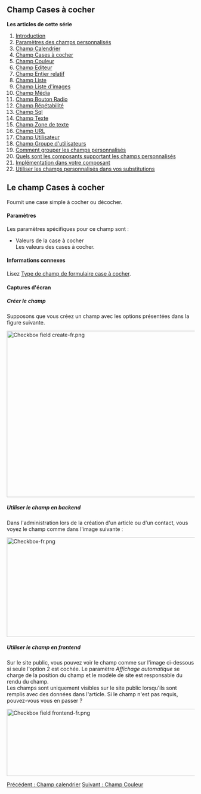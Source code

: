 <!-- Filename: J3.x:Adding_custom_fields/Checkboxes_Field / Display title: Ajout de champs personnalisés/Cases à cocher -->

<span id="section-portal-heading"></span>

## Champ Cases à cocher

**Les articles de cette série**

1.  [Introduction](https://docs.joomla.org/J3.x:Adding_custom_fields "Special:MyLanguage/J3.x:Adding custom fields")
2.  [Paramètres des champs
    personnalisés](https://docs.joomla.org/J3.x:Adding_custom_fields/Parameters_for_all_Custom_Fields "Special:MyLanguage/J3.x:Adding custom fields/Parameters for all Custom Fields")
3.  [Champ
    Calendrier](https://docs.joomla.org/J3.x:Adding_custom_fields/Calendar_Field "Special:MyLanguage/J3.x:Adding custom fields/Calendar Field")
4.  [Champ Cases à
    cocher](https://docs.joomla.org/J3.x:Adding_custom_fields/Checkboxes_Field "Special:MyLanguage/J3.x:Adding custom fields/Checkboxes Field")
5.  [Champ
    Couleur](https://docs.joomla.org/J3.x:Adding_custom_fields/Color_Field "Special:MyLanguage/J3.x:Adding custom fields/Color Field")
6.  [Champ
    Editeur](https://docs.joomla.org/J3.x:Adding_custom_fields/Editor_Field "Special:MyLanguage/J3.x:Adding custom fields/Editor Field")
7.  [Champ Entier
    relatif](https://docs.joomla.org/J3.x:Adding_custom_fields/Integer_Field "Special:MyLanguage/J3.x:Adding custom fields/Integer Field")
8.  [Champ
    Liste](https://docs.joomla.org/J3.x:Adding_custom_fields/List_Field "Special:MyLanguage/J3.x:Adding custom fields/List Field")
9.  [Champ Liste
    d'images](https://docs.joomla.org/J3.x:Adding_custom_fields/ListOfImages_Field "Special:MyLanguage/J3.x:Adding custom fields/ListOfImages Field")
10. [Champ
    Média](https://docs.joomla.org/J3.x:Adding_custom_fields/Media_Field "Special:MyLanguage/J3.x:Adding custom fields/Media Field")
11. [Champ Bouton
    Radio](https://docs.joomla.org/J3.x:Adding_custom_fields/Radio_Field "Special:MyLanguage/J3.x:Adding custom fields/Radio Field")
12. [Champ
    Répétabilité](https://docs.joomla.org/J3.x:Adding_custom_fields/Repeatable_Field "Special:MyLanguage/J3.x:Adding custom fields/Repeatable Field")
13. [Champ
    Sql](https://docs.joomla.org/J3.x:Adding_custom_fieldshttps://docs.joomla.org/J3.x:Adding%20custom%20fields/Sql%20Field)
14. [Champ
    Texte](https://docs.joomla.org/J3.x:Adding_custom_fields/Text_Field "Special:MyLanguage/J3.x:Adding custom fields/Text Field")
15. [Champ Zone de
    texte](https://docs.joomla.org/J3.x:Adding_custom_fields/Textarea_Field "Special:MyLanguage/J3.x:Adding custom fields/Textarea Field")
16. [Champ
    URL](https://docs.joomla.org/J3.x:Adding_custom_fields/Url_Field "Special:MyLanguage/J3.x:Adding custom fields/Url Field")
17. [Champ
    Utilisateur](https://docs.joomla.org/J3.x:Adding_custom_fields/User_Field "Special:MyLanguage/J3.x:Adding custom fields/User Field")
18. [Champ Groupe
    d'utilisateurs](https://docs.joomla.org/J3.x:Adding_custom_fields/Usergroup_Field "Special:MyLanguage/J3.x:Adding custom fields/Usergroup Field")
19. [Comment grouper les champs
    personnalisés](https://docs.joomla.org/J3.x:Adding_custom_fields/How%CC%9E_can_you_group_custom_fields "Special:MyLanguage/J3.x:Adding custom fields/How̞ can you group custom fields")
20. [Quels sont les composants supportant les champs
    personnalisés](https://docs.joomla.org/J3.x:Adding_custom_fields/What_components_are_supporting_custom_fields "Special:MyLanguage/J3.x:Adding custom fields/What components are supporting custom fields")
21. [Implémentation dans votre
    composant](https://docs.joomla.org/J3.x:Adding_custom_fields/Implement_into_your_component "Special:MyLanguage/J3.x:Adding custom fields/Implement into your component")
22. [Utiliser les champs personnalisés dans vos
    substitutions](https://docs.joomla.org/J3.x:Adding_custom_fields/Overrides "Special:MyLanguage/J3.x:Adding custom fields/Overrides")

## Le champ Cases à cocher

Fournit une case simple à cocher ou décocher.

#### Paramètres

Les paramètres spécifiques pour ce champ sont ː

- Valeurs de la case à cocher  
  Les valeurs des cases à cocher.

#### Informations connexes

Lisez [Type de champ de formulaire case à
cocher](https://docs.joomla.org/Checkbox_form_field_type "Special:MyLanguage/Checkbox form field type").

#### Captures d'écran

##### Créer le champ

Supposons que vous créez un champ avec les options présentées dans la
figure suivante.

<img
src="https://docs.joomla.org/images/thumb/d/d2/Checkbox_field_create-fr.png/800px-Checkbox_field_create-fr.png"
decoding="async"
srcset="https://docs.joomla.org/images/thumb/d/d2/Checkbox_field_create-fr.png/1200px-Checkbox_field_create-fr.png 1.5x, https://docs.joomla.org/images/d/d2/Checkbox_field_create-fr.png 2x"
data-file-width="1360" data-file-height="759" width="800" height="446"
alt="Checkbox field create-fr.png" />

##### Utiliser le champ en backend

Dans l'administration lors de la création d'un article ou d'un contact,
vous voyez le champ comme dans l'image suivante ː

<img
src="https://docs.joomla.org/images/thumb/7/72/Checkbox-fr.png/800px-Checkbox-fr.png"
decoding="async"
srcset="https://docs.joomla.org/images/7/72/Checkbox-fr.png 1.5x"
data-file-width="907" data-file-height="303" width="800" height="267"
alt="Checkbox-fr.png" />

##### Utiliser le champ en frontend

Sur le site public, vous pouvez voir le champ comme sur l'image
ci-dessous si seule l'option 2 est cochée. Le paramètre *Affichage
automatique* se charge de la position du champ et le modèle de site est
responsable du rendu du champ.  
Les champs sont uniquement visibles sur le site public lorsqu'ils sont
remplis avec des données dans l'article. Si le champ n'est pas requis,
pouvez-vous vous en passer ?

<img
src="https://docs.joomla.org/images/c/c2/Checkbox_field_frontend-fr.png"
decoding="async" data-file-width="800" data-file-height="180"
width="800" height="180" alt="Checkbox field frontend-fr.png" />

<a
href="https://docs.joomla.org/J3.x:Adding_custom_fields/Calendar_Field"
id="content-button" class="button expand success">Précédent : Champ
calendrier</a>
<a href="https://docs.joomla.org/J3.x:Adding_custom_fields/Color_Field"
id="content-button" class="button expand">Suivant : Champ Couleur</a>
